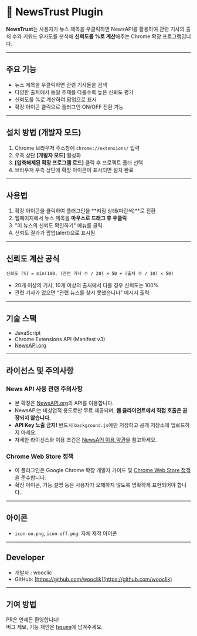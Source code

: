 # 📰 NewsTrust Plugin

**NewsTrust**는 사용자가 뉴스 제목을 우클릭하면 NewsAPI를 활용하여 관련 기사의 출처 수와 키워드 유사도를 분석해 **신뢰도를 %로 계산**해주는 Chrome 확장 프로그램입니다.

---

## 주요 기능

- 뉴스 제목을 우클릭하면 관련 기사들을 검색
- 다양한 출처에서 동일 주제를 다룰수록 높은 신뢰도 평가
- 신뢰도를 %로 계산하여 팝업으로 표시
- 확장 아이콘 클릭으로 플러그인 ON/OFF 전환 가능

---

## 설치 방법 (개발자 모드)

1. Chrome 브라우저 주소창에 `chrome://extensions/` 입력
2. 우측 상단 **[개발자 모드]** 활성화
3. **[압축해제된 확장 프로그램 로드]** 클릭 후 프로젝트 폴더 선택
4. 브라우저 우측 상단에 확장 아이콘이 표시되면 설치 완료

---

## 사용법

1. 확장 아이콘을 클릭하여 플러그인을 **켜짐 상태(파란색)**로 전환
2. 웹페이지에서 뉴스 제목을 **마우스로 드래그 후 우클릭**
3. "이 뉴스의 신뢰도 확인하기" 메뉴를 클릭
4. 신뢰도 결과가 팝업(alert)으로 표시됨

---

## 신뢰도 계산 공식

```
신뢰도 (%) = min(100, (관련 기사 수 / 20) × 50 + (출처 수 / 10) × 50)
```

- 20개 이상의 기사, 10개 이상의 출처에서 다룰 경우 신뢰도는 100%
- 관련 기사가 없으면 "관련 뉴스를 찾지 못했습니다" 메시지 출력

---

## 기술 스택

- JavaScript
- Chrome Extensions API (Manifest v3)
- [NewsAPI.org](https://newsapi.org)

---

## 라이선스 및 주의사항

### News API 사용 관련 주의사항
- 본 확장은 [NewsAPI.org](https://newsapi.org)의 API를 이용합니다.
- NewsAPI는 비상업적 용도로만 무료 제공되며, **웹 클라이언트에서 직접 호출은 권장되지 않습니다.**
- **API Key 노출 금지!** 반드시 `background.js`에만 저장하고 공개 저장소에 업로드하지 마세요.
- 자세한 라이선스와 이용 조건은 [NewsAPI 이용 약관](https://newsapi.org/terms)을 참고하세요.

### Chrome Web Store 정책
- 이 플러그인은 Google Chrome 확장 개발자 가이드 및 [Chrome Web Store 정책](https://developer.chrome.com/docs/webstore/program_policies/)을 준수합니다.
- 확장 아이콘, 기능 설명 등은 사용자가 오해하지 않도록 명확하게 표현되어야 합니다.

---

## 아이콘

- `icon-on.png`, `icon-off.png`: 자체 제작 아이콘

---

## Developer

- 개발자 : wooclic 
- GitHub: [https://github.com/wooclik](https://github.com/wooclik)

---

## 기여 방법

PR은 언제든 환영합니다!  
버그 제보, 기능 제안은 [Issues](https://github.com/wooclik/RealNewsPlugin/issues)에 남겨주세요.
